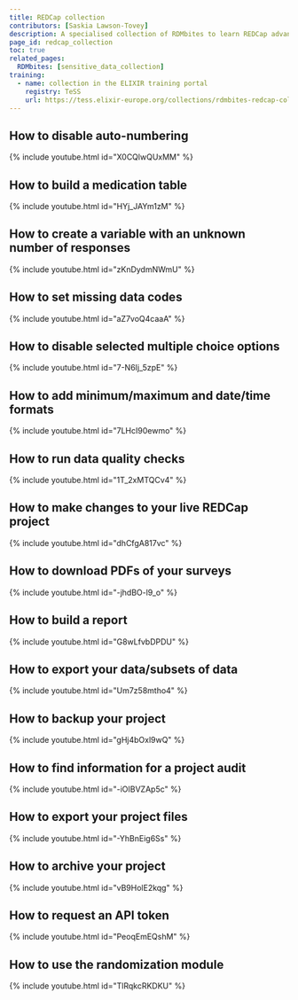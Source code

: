 ```yaml
---
title: REDCap collection
contributors: [Saskia Lawson-Tovey]
description: A specialised collection of RDMbites to learn REDCap advanced functionalities
page_id: redcap_collection
toc: true
related_pages: 
  RDMbites: [sensitive_data_collection]
training:
  - name: collection in the ELIXIR training portal
    registry: TeSS
    url: https://tess.elixir-europe.org/collections/rdmbites-redcap-collection
---
```



## How to disable auto-numbering

{% include youtube.html id="X0CQlwQUxMM" %}

## How to build a medication table

{% include youtube.html id="HYj_JAYm1zM" %}

## How to create a variable with an unknown number of responses

{% include youtube.html id="zKnDydmNWmU" %}

## How to set missing data codes

{% include youtube.html id="aZ7voQ4caaA" %}

## How to disable selected multiple choice options

{% include youtube.html id="7-N6Ij_5zpE" %}

## How to add minimum/maximum and date/time formats

{% include youtube.html id="7LHcI90ewmo" %}

## How to run data quality checks

{% include youtube.html id="1T_2xMTQCv4" %}

## How to make changes to your live REDCap project

{% include youtube.html id="dhCfgA817vc" %}

## How to download PDFs of your surveys

{% include youtube.html id="-jhdBO-l9_o" %}

## How to build a report

{% include youtube.html id="G8wLfvbDPDU" %}

## How to export your data/subsets of data

{% include youtube.html id="Um7z58mtho4" %}

## How to backup your project

{% include youtube.html id="gHj4bOxl9wQ" %}

## How to find information for a project audit

{% include youtube.html id="-iOIBVZAp5c" %}

## How to export your project files

{% include youtube.html id="-YhBnEig6Ss" %}

## How to archive your project

{% include youtube.html id="vB9HolE2kqg" %}

## How to request an API token

{% include youtube.html id="PeoqEmEQshM" %}

## How to use the randomization module

{% include youtube.html id="TlRqkcRKDKU" %}
